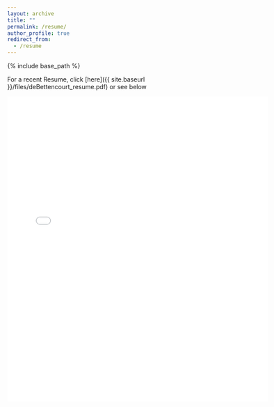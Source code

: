 ```yaml
---
layout: archive
title: ""
permalink: /resume/
author_profile: true
redirect_from:
  - /resume
---
```


{% include base_path %}

For a recent Resume, click [here]({{ site.baseurl }}/files/deBettencourt_resume.pdf) or see below

<embed src="{{ site.baseurl }}/files/deBettencourt_resume.pdf#toolbar=0&navpanes=0&scrollbar=0" width="600" height="700" type='application/pdf'> 